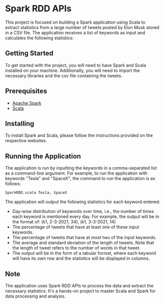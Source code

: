 # Spark RDD APIs
This project is focused on building a Spark application using Scala to extract statistics from a large number of tweets posted by Elon Musk stored in a CSV file. The application receives a list of keywords as input and calculates the following statistics:

## Getting Started
To get started with the project, you will need to have Spark and Scala installed on your machine. Additionally, you will need to import the necessary libraries and the csv file containing the tweets.

## Prerequisites
- [Apache Spark](https://spark.apache.org/)
- [Scala](https://www.scala-lang.org/)

## Installing
To install Spark and Scala, please follow the instructions provided on the respective websites.

## Running the Application
The application is run by inputting the keywords in a comma-separated list as a command-line argument.
For example, to run the application with keywords "Tesla" and "SpaceX", the command to run the application is as follows:

`SparkRDD.scala Tesla, SpaceX`

The application will output the following statistics for each keyword entered:
- Day-wise distribution of keywords over time, i.e., the number of times each keyword is mentioned every day. For example, the output will be in the format of: (k1, 2-3-2021, 34), (k1, 3-3-2021, 14)
- The percentage of tweets that have at least one of these input keywords.
- The percentage of tweets that have at most two of the input keywords.
- The average and standard deviation of the length of tweets. Note that the length of tweet refers to the number of words in that tweet.
- The output will be in the form of a tabular format, where each keyword will have its own row and the statistics will be displayed in columns.

## Note
The application uses Spark RDD APIs to process the data and extract the necessary statistics. It's a hands-on project to master Scala and Spark for data processing and analysis.
